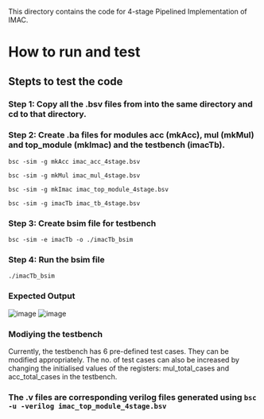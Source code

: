 
This directory contains the code for 4-stage Pipelined Implementation of IMAC.




# How to run and test

## Stepts to test the code
### Step 1: Copy all the .bsv files from into the same directory and cd to that directory.
### Step 2: Create .ba files for modules acc (mkAcc), mul (mkMul) and top_module (mkImac) and the testbench (imacTb). 
```bsc -sim -g mkAcc imac_acc_4stage.bsv```

```bsc -sim -g mkMul imac_mul_4stage.bsv```

```bsc -sim -g mkImac imac_top_module_4stage.bsv```

```bsc -sim -g imacTb imac_tb_4stage.bsv```

### Step 3: Create bsim file for testbench
```bsc -sim -e imacTb -o ./imacTb_bsim```

### Step 4: Run the bsim file
```./imacTb_bsim```

### Expected Output
![image](https://github.com/ee20b117/CAD-for-VLSI/assets/104497659/7b52a80e-3473-4c08-87cd-c1520512d128)
![image](https://github.com/ee20b117/CAD-for-VLSI/assets/104497659/f6a9c2e4-19df-4be4-9237-3ab05f29e068)

### Modiying the testbench
Currently, the testbench has 6 pre-defined test cases. They can be modified appropriately. The no. of test cases can also be increased by changing the initialised values of the registers: mul_total_cases and acc_total_cases in the testbench.

### The .v files are corresponding verilog files generated using ```bsc -u -verilog imac_top_module_4stage.bsv``` 
